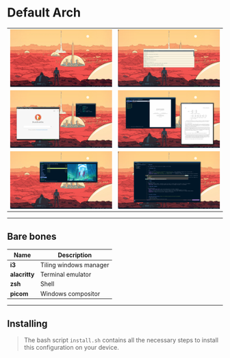 # Default Arch

|                                                         |                                                |
| ------------------------------------------------------- | ---------------------------------------------- |
| ![Example](docs/home.png?raw=true "Homepage")           | ![Example](docs/rofi.png?raw=true "Rofi")      |
| ![Example](docs/terminal_qt.png?raw=true "Qutebrowser") | ![Example](docs/zathura.png?raw=true "Ranger") |
| ![Example](docs/ranger.png?raw=true "Ranger")           | ![Example](docs/nvim.png?raw=true "Nvim")      |

---

## Bare bones

| Name          | Description            |
| ------------- | ---------------------- |
| **i3**        | Tiling windows manager |
| **alacritty** | Terminal emulator      |
| **zsh**       | Shell                  |
| **picom**     | Windows compositor     |

---

## Installing

> The bash script `install.sh` contains all the necessary steps to install this configuration on your device.

